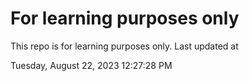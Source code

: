 # For learning purposes only
This repo is for learning purposes only.
Last updated at

Tuesday, August 22, 2023 12:27:28 PM

